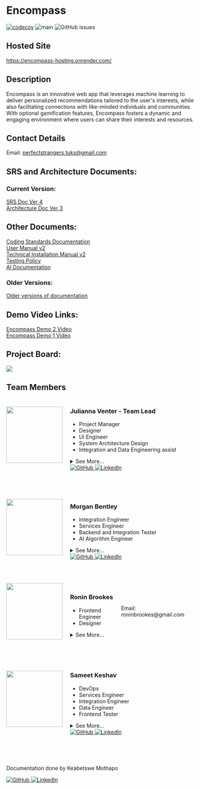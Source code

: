 # Encompass
[![codecov](https://codecov.io/gh/COS301-SE-2023/Encompass/branch/main/graph/badge.svg?token=M20C3A1SU1)](https://codecov.io/gh/COS301-SE-2023/Encompass)
![main](https://github.com/COS301-SE-2023/Encompass/actions/workflows/main-merge.yml/badge.svg?branch=main)
![GitHub issues](https://img.shields.io/github/issues/COS301-SE-2023/Encompass)

## Hosted Site
https://encompass-hosting.onrender.com/

## Description
<p>Encompass is an innovative web app that leverages machine learning to deliver personalized recommendations tailored to the user's interests, while also facilitating connections with like-minded individuals and communities. With optional gamification features, Encompass fosters a dynamic and engaging environment where users can share their interests and resources.</p>

## Contact Details

Email: perfectstrangers.tuks@gmail.com

## SRS and Architecture Documents:
### Current Version:
<a align="right" href="https://drive.google.com/file/d/1APtsknnYKQY6_gflUPTfb-VH6TGzwRUb/view?usp=sharing">SRS Doc Ver 4</a>
<br>
<a align="right" href="https://drive.google.com/file/d/1MB0E_ytFBPO3GbVtsoHIJZ_IbBZUlwkd/view?usp=sharing">Architecture Doc Ver 3</a>

## Other Documents:
<a align="right" href="https://drive.google.com/file/d/1lEO2WbftFDjEmisK-n90togR9gdDQiaq/view?usp=sharing">Coding Standards Documentation</a>
<br>
<a align="right" href="https://drive.google.com/file/d/1Ri9Btk35lFIhf1fbpfUhWBNri6ilG5gz/view?usp=sharing">User Manual v2</a>
<br>
<a align="right" href="https://drive.google.com/file/d/1QjUChWQ_ILp67hKg9pDTrb57aRVUGEZ0/view?usp=sharing">Technical Installation Manual v2</a>
<br>
<a align="right" href="https://drive.google.com/file/d/1e5-LaaWmwpdfZQwC5N7ZTvbHCSD4mkxS/view?usp=sharing">Testing Policy</a>
<br>
<a align="right" href="https://gamma.app/docs/AI-for-Encompass-zxpgzgzurp7496b?mode=doc">AI Documentation </a>

### Older Versions:
<a align="right" href="https://drive.google.com/drive/folders/17j6vDShZBuSCw7k66IhgjHRrSeMNO1AN?usp=sharing">Older versions of documentation</a>

## Demo Video Links:
<a align="right" href="https://drive.google.com/file/d/1tQxs1yPxbQBnUl5uCtrbVn_q0S7w_ODg/view?usp=sharing">Encompass Demo 2 Video<a>
<br>
<a align="right" href="https://drive.google.com/file/d/1AIWL4a7hAJPSfrxHBm-lo8dylBDR2QPa/view?usp=sharing">Encompass Demo 1 Video</a>

## Project Board:
<a href="https://github.com/orgs/COS301-SE-2023/projects/25" target="_blank">
    <img src="https://skillicons.dev/icons?i=github"/>
</a>
<br>

## Team Members

<div style="display: flex; align-items: center;">
  <img src="https://avatars.githubusercontent.com/u/104779369?v=4" width="150" style="margin-right: 20px;" class="circle-img">
  <div>
    <h3>Julianna Venter - Team Lead</h3>
    <ul>
      <li>Project Manager</li>
      <li>Designer</li>
      <li>UI Engineer</li>
      <li>System Architecture Design</li>
      <li>Integration and Data Engineering assist</li>
    </ul>
    <details>
    <summary>See More...</summary>
    <p>
      I will oversee the design and implementation of the front-end spectrum of the application, leveraging my skillset and experience in web development and angular application development. As someone who is skilled in artistic expression such as sketching, digital art, and painting, I excel in areas of front-end design - prioritising user-friendly, interesting UI/UX design.
      <br><br>
      In addition to my technical skills, I also take up the role of project manager, ensuring effective coordination between all members and managing administration aspects. My past experiences working on many group projects with my team members have equipped me with the necessary skills to deliver quality results on time.
    </p>
    </details>
    <div>
      <a href="https://github.com/Julianna-Venter" target="_blank">
        <img src="https://skillicons.dev/icons?i=github" alt="GitHub">
      </a>
      <a href="https://www.linkedin.com/in/julianna-venter-3b4841232/" target="_blank">
        <img src="https://skillicons.dev/icons?i=linkedin" alt="LinkedIn">
      </a>
    </div>
  </div>
</div>

<br><br>
<div style="display: flex; align-items: center;">
  <img src="https://user-images.githubusercontent.com/126817281/236040993-d213e57b-6ae3-4b3e-9c6a-72b8dc3f8d2b.jpg" width="150" style="margin-right: 20px;">
  <div>
    <h3>Morgan Bentley</h3>
    <ul>
      <li>Integration Engineer</li>
      <li>Services Engineer</li>
      <li>Backend and Integration Tester</li>
      <li>AI Algorithm Engineer</li>
    </ul>
    <details>
    <summary>See More...</summary>
    <p>
      I will be responsible for the backend Services, integration, and testing of the application. With a background in engineering, I have a solid understanding of engineering principles. Additionally, I have experience in testing and integration with NestJS. Having proficient skills in data structures and algorithms. I am thus ideal for backend Services, quality testing, algorithm efficiency.
    </p>
    </details>
    <div>
      <a href="https://github.com/Morgan-Bentley" target="_blank">
        <img src="https://skillicons.dev/icons?i=github" alt="GitHub">
      </a>
      <a href="https://www.linkedin.com/mwlite/in/morgan-bentley-0bb21a149/" target="_blank">
        <img src="https://skillicons.dev/icons?i=linkedin" alt="LinkedIn">
      </a>
    </div>
  </div>
</div>

<br><br>
<div style="display: flex; align-items: center;">
  <img src="https://github.com/COS301-SE-2023/Encompass/assets/89075980/9cf0de27-e5cd-4828-b9e8-39df0b4a41c3" width="150" style="margin-right: 20px;">
  <div>
    <h3>Ronin Brookes</h3>
    <ul>
      <li>Frontend Engineer</li>
      <li>Designer</li>
     </ul>
    <details>
    <summary>See More...</summary>
    <p>
     I'm a passion-focused software engineer with advanced knowledge in the field of human-computer interaction, software modelling and problem solving using software solutions. I am responsible for UI design and implementation. With experience in Angular and Ionic, I can guarantee a fully responsive interface that fits the project requirements, implementing a effective, efficient, and enjoyable user experience. I have hobbies in gaming and game design, and am a loyal consumer of great coffee. I believe passion, ambition, hard work, and dedication persists over any amount of given talent.
    </p>
    <div>
      <a href="https://github.com/RoninBrookesTuks" target="_blank">
        <img src="https://skillicons.dev/icons?i=github" alt="GitHub">
      </a>
      <a href="https://www.linkedin.com/in/ronin-brookes/" target="_blank">
        <img src="https://skillicons.dev/icons?i=linkedin" alt="LinkedIn">
      </a>
    </details>
    </div>
       Email: roninbrookes@gmail.com
  </div>
</div>

<br><br>
<div style="display: flex; align-items: center;">
  <img src="https://user-images.githubusercontent.com/105606137/236011909-a6deb24d-d46b-4ae1-8157-3dd9484e1b3c.jpeg" width="150" style="margin-right: 20px;">
  <div>
    <h3>Sameet Keshav</h3>
    <ul>
      <li>DevOps</li>
      <li>Services Engineer</li>
      <li>Integration Engineer</li>
      <li>Data Engineer</li>
      <li>Frontend Tester</li>
    </ul>
    <details>
    <summary>See More...</summary>
    <p>
      I am a Computer Science student with a passion for using technology to solve real-world problems. With experience in programming languages such as Java and C++ as well as knowledge in software engineering and database management, I am equipped with the skills to develop efficient and effective software solutions. I am always seeking opportunities to learn and grow both personally and professionally.
    </p>
    </details>
    <div>
      <a href="https://github.com/SameetKeshav" target="_blank">
        <img src="https://skillicons.dev/icons?i=github" alt="GitHub">
      </a>
      <a href="https://www.linkedin.com/in/sameetkeshav/" target="_blank">
        <img src="https://skillicons.dev/icons?i=linkedin" alt="LinkedIn">
      </a>
    </div>
  </div>
</div>

<br><br><br>
<p>Documentation done by Keabetswe Mothapo</p>
<a href="https://github.com/keamothapo" target="_blank">
  <img src="https://skillicons.dev/icons?i=github" alt="GitHub">
</a>
<a href="https://www.linkedin.com/in/keabetswe-mothapo/" target="_blank">
  <img src="https://skillicons.dev/icons?i=linkedin" alt="LinkedIn">
</a>
